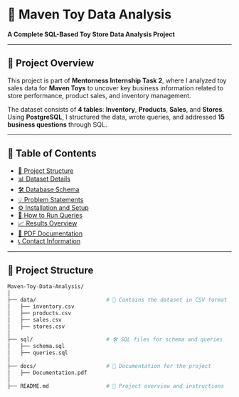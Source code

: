 # 🎯 **Maven Toy Data Analysis**

**A Complete SQL-Based Toy Store Data Analysis Project**

---

## 📌 **Project Overview**

This project is part of **Mentorness Internship Task 2**, where I analyzed toy sales data for **Maven Toys** to uncover key business information related to store performance, product sales, and inventory management.

The dataset consists of **4 tables**: **Inventory**, **Products**, **Sales**, and **Stores**. Using **PostgreSQL**, I structured the data, wrote queries, and addressed **15 business questions** through SQL.

---

## 📑 **Table of Contents**

- [📁 Project Structure](#project-structure)
- [📊 Dataset Details](#dataset-details)
- [🛠️ Database Schema](#database-schema)
- [💡 Problem Statements](#problem-statements)
- [⚙️ Installation and Setup](#installation-and-setup)
- [🚀 How to Run Queries](#how-to-run-queries)
- [📈 Results Overview](#results-overview)
- [📄 PDF Documentation](#pdf-documentation)
- [📞 Contact Information](#contact-information)

---

## 📁 **Project Structure**

```bash
Maven-Toy-Data-Analysis/
│
├── data/                      # 📂 Contains the dataset in CSV format
│   ├── inventory.csv
│   ├── products.csv
│   ├── sales.csv
│   ├── stores.csv
│
├── sql/                       # 🛠️ SQL files for schema and queries
│   ├── schema.sql
│   ├── queries.sql
│
├── docs/                      # 📄 Documentation for the project
│   ├── Documentation.pdf
│
├── README.md                  # 📜 Project overview and instructions
